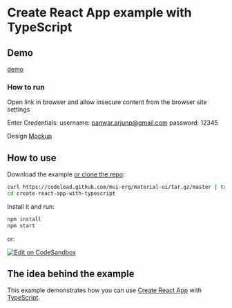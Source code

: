 # Create React App example with TypeScript

## Demo

[demo](https://aurochemicals.netlify.app/)

### How to run
Open link in browser and allow insecure content from the browser site settings

Enter Credentials:
username: panwar.arjunp@gmail.com
password: 12345

Design [Mockup](https://drive.google.com/file/d/1Q5noz5kTkKYhGGG5jupBBYl4ZdM9HA4U/view?usp=sharing)

## How to use

Download the example [or clone the repo](https://github.com/mui-org/material-ui):

```sh
curl https://codeload.github.com/mui-org/material-ui/tar.gz/master | tar -xz --strip=2 material-ui-master/examples/create-react-app-with-typescript
cd create-react-app-with-typescript
```

Install it and run:

```sh
npm install
npm start
```

or:

[![Edit on CodeSandbox](https://codesandbox.io/static/img/play-codesandbox.svg)](https://codesandbox.io/s/github/mui-org/material-ui/tree/master/examples/create-react-app-with-typescript)

## The idea behind the example

This example demonstrates how you can use [Create React App](https://github.com/facebookincubator/create-react-app) with [TypeScript](https://github.com/Microsoft/TypeScript).
